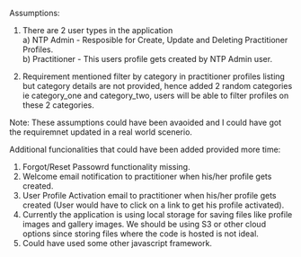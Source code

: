   
Assumptions:

1. There are 2 user types in the application</br>
        a) NTP Admin - Resposible for Create, Update and Deleting Practitioner Profiles.</br>
        b) Practitioner - This users profile gets created by NTP Admin user.</br>

2. Requirement mentioned filter by category in practitioner profiles listing but category details are not provided, hence added 2 random categories ie category_one and category_two, users will be able to filter profiles on these 2 categories. </br>

Note: These assumptions could have been avaoided and I could have got the requiremnet updated in a real world scenerio.</br>

Additional funcionalities that could have been added provided more time:</br>

1. Forgot/Reset Passowrd functionality missing.</br>
2. Welcome email notification to practitioner when his/her profile gets created.</br>
3. User Profile Activation email to practitioner when his/her profile gets created (User would have to click on a link to get his profile activated).</br>
4. Currently the application is using local storage for saving files like profile images and gallery images. We should be using S3 or other cloud options since storing files where the code is hosted is not ideal.</br>
5. Could have used some other javascript framework.
